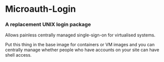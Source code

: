 # Microauth-Login
### A replacement UNIX login package

Allows painless centrally managed single-sign-on for virtualised systems.

Put this thing in the base image for containers or VM images and you can
centrally manage whether people who have accounts on your site can have
shell access.

